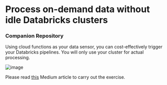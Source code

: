 # Process on-demand data without idle Databricks clusters
### Companion Repository

Using cloud functions as your data sensor, you can cost-effectively trigger your Databricks pipelines. You will only use your cluster for actual processing.

![image](https://user-images.githubusercontent.com/41920808/185028244-97d7b053-2ec6-4c73-ab95-668488677ed6.png)


Please read [this](https://towardsdatascience.com/process-on-demand-data-without-idle-databricks-clusters-cbf0bd99d8d6) Medium article to carry out the exercise.
